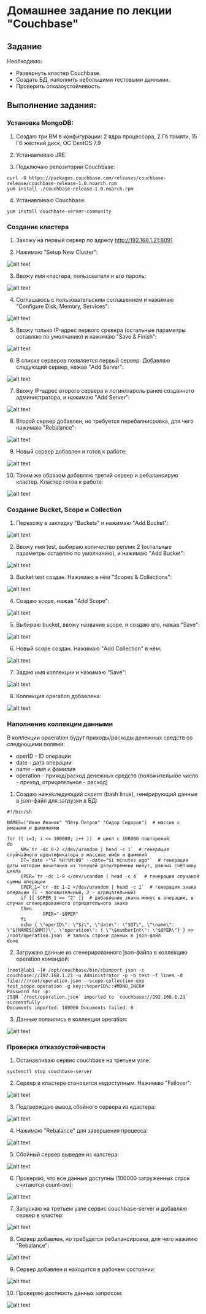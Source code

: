 # Домашнее задание по лекции "Couchbase"

## Задание

Необходимо:
- Развернуть кластер Couchbase.
- Создать БД, наполнить небольшими тестовыми данными.
- Проверить отказоустойчивость.

## Выполнение задания:

### Установка MongoDB:

1. Создаю три ВМ в конфигурации: 2 ядра процессора, 2 Гб памяти, 15 Гб жесткий диск, ОС CentOS 7.9

2. Устанавливаю JRE.

3. Подключаю репозиторий Couchbase:
```
curl -O https://packages.couchbase.com/releases/couchbase-release/couchbase-release-1.0.noarch.rpm
yum install ./couchbase-release-1.0.noarch.rpm
```

4. Устанавливаю Couchbase:
```
yum install couchbase-server-community
```


### Создание кластера

1. Захожу на первый сервер по адресу http://192.168.1.21:8091

2. Нажимаю "Setup New Cluster":

![alt text](./04_Couchbase/01.jpg)

3. Ввожу имя кластера, пользователя и его пароль:

![alt text](./04_Couchbase/02.jpg)

4. Соглашаюсь с пользовательским соглашением и нажимаю "Configure Disk, Memory, Services":

![alt text](./04_Couchbase/03.jpg)

5. Ввожу только IP-адрес первого сревера (остальные параметры оставляю по умолчанию) и нажимаю "Save & Finish":

![alt text](./04_Couchbase/04.jpg)

6. В списке серверов появляется первый сервер. Добавляю следующий сервер, нажав "Add Server":

![alt text](./04_Couchbase/05.jpg)

7. Ввожу IP-адрес второго сервера и логин/пароль ранее созданного администратора, и нажимаю "Add Server":

![alt text](./04_Couchbase/06.jpg)

8. Второй сервер добавлен, но требуется перебалнисровка, для чего нажимаю "Rebalance":

![alt text](./04_Couchbase/07.jpg)

9. Новый сервер добавлен и готов к работе:

![alt text](./04_Couchbase/08.jpg)

10. Таким же образом добавляю третий сервер и ребалансирую кластер. Кластер готов к работе:

![alt text](./04_Couchbase/10.jpg)


### Создание Bucket, Scope и Collection

1. Перехожу в закладку "Buckets" и нажимаю "Add Bucket":

![alt text](./04_Couchbase/11.jpg)

2. Ввожу имя test, выбираю количество реплик 2 (остальные параметры оставляю по умолчанию), и нажимаю "Add Bucket":

![alt text](./04_Couchbase/12.jpg)

3. Bucket test создан. Нажимаю в нём "Scopes & Collections":

![alt text](./04_Couchbase/15.jpg)

4. Создаю scope, нажав "Add Scope":

![alt text](./04_Couchbase/16.jpg)

5. Выбираю bucket, ввожу название scope, и создаю его, нажав "Save":

![alt text](./04_Couchbase/17.jpg)

6. Новый scope создан. Нажимаю "Add Collection" в нём:

![alt text](./04_Couchbase/18.jpg)

7. Задаю имя коллекции и нажимаю "Save":

![alt text](./04_Couchbase/19.jpg)

8. Коллекция operation добавлена:

![alt text](./04_Couchbase/20.jpg)


### Наполнение коллекции данными

В коллекции opaeration будут приходы/расходы денежных средств со следующими полями:
* operID - ID операции
* date - дата операции
* name - имя и фамилия
* operation - приход/расход денежных средств (положительное число - приход, отрицательное - расход)

1. Создаю нижеследующий скрипт (bash linux), генерирующий данные в json-файл для загрузки в БД:
```
#!/bin/sh

NAMES=("Иван Иванов" "Пётр Петров" "Сидор Сидоров")  # массив с именами и фамилиями

for (( i=1; i <= 100000; i++ ))  # цикл с 100000 повторений
do
     NM=`tr -dc 0-2 </dev/urandom | head -c 1`  # генерация слуйчайного идентификатора в массиве имён и фамилий
     DT=`date +"%F %H:%M:00" --date="$i minutes ago"`  # генерация даты мотодом вычитания из текущей даты/времени минут, равных счётчику цикла
     OPER=`tr -dc 1-9 </dev/urandom | head -c 4`  # генерация случаной суммы операции
     OPER_1=`tr -dc 1-2 </dev/urandom | head -c 1`  # генерация знака операции (1 - положительный, 2 - отрицательный)
     if [[ $OPER_1 == "2" ]]  # добавление знака минус в операцию, в случае сгенерированного отрицательного знака
     then
             OPER="-$OPER"
     fi
     echo { \"operID\": \"$i\", \"date\": \"$DT\", \"\name\": \"${NAMES[$NM]}\", \"operation\": { \"\$numberInt\": \"$OPER\"} } >> /root/operation.json  # запись строки данных в json-файл
done
```

2. Загружаю данные из сгенерированного json-файла в коллекцию operation командой:
```
[root@lab1 ~]# /opt/couchbase/bin/cbimport json -c couchbase://192.168.1.21 -u Administrator -p -b test -f lines -d file:///root/operation.json --scope-collection-exp test_scope.operation -g key::%operID%::#MONO_INCR#
Password for -p:
JSON `/root/operation.json` imported to `couchbase://192.168.1.21` successfully
Documents imported: 100000 Documents failed: 0
```

3. Данные появились в коллекции operation:

![alt text](./04_Couchbase/21.jpg)


### Проверка отказоустойчивости

1. Останавливаю сервис couchbase на третьем узле:
```
systemctl stop couchbase-server
```

2. Сервер в кластере становится недоступным. Нажимаю "Failover":

![alt text](./04_Couchbase/22.jpg)

3. Подтверждаю вывод сбойного сервера из кдастера:

![alt text](./04_Couchbase/23.jpg)

4. Нажимаю "Rebalance" для завершения процесса:

![alt text](./04_Couchbase/24.jpg)

5. Сбойный сервер выведен из калстера:

![alt text](./04_Couchbase/25.jpg)

6. Проверяю, что все данные доступны (100000 загруженных строк считаются count-ом):

![alt text](./04_Couchbase/26.jpg)

7. Запускаю на третьем узле сервис couchbase-server и добавляю сервер в кластер:

![alt text](./04_Couchbase/27.jpg)

8. Сервер добавлен, но требудется ребалансировка, для чего нажимю "Rebalance":

![alt text](./04_Couchbase/28.jpg)

9. Сервер добавлен и находится в рабочем состоянии:

![alt text](./04_Couchbase/29.jpg)

10. Проверяю доспность данных запросом:

![alt text](./04_Couchbase/30.jpg)
